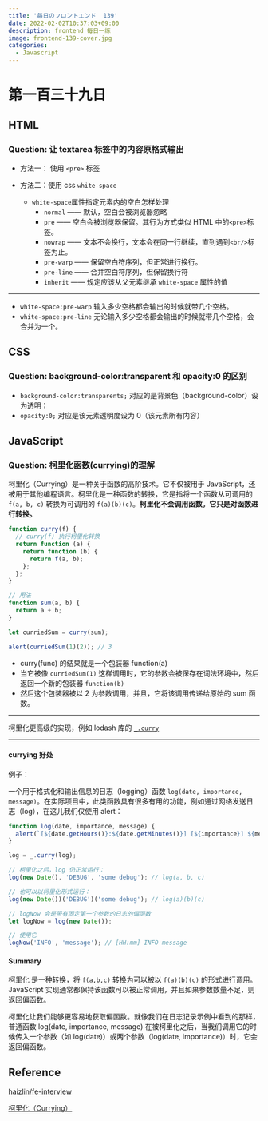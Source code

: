 ```yaml
---
title: '毎日のフロントエンド  139'
date: 2022-02-02T10:37:03+09:00
description: frontend 每日一练
image: frontend-139-cover.jpg
categories:
  - Javascript
---
```


# 第一百三十九日

## HTML

### **Question:** 让 textarea 标签中的内容原格式输出

- 方法一： 使用 `<pre>` 标签

- 方法二：使用 css `white-space`
  - `white-space`属性指定元素内的空白怎样处理
    - `normal` —— 默认，空白会被浏览器忽略
    - `pre` —— 空白会被浏览器保留。其行为方式类似 HTML 中的`<pre>`标签。
    - `nowrap` —— 文本不会换行，文本会在同一行继续，直到遇到`<br/>`标签为止。
    - `pre-warp` —— 保留空白符序列，但正常进行换行。
    - `pre-line` —— 合并空白符序列，但保留换行符
    - `inherit` —— 规定应该从父元素继承 `white-space` 属性的值

---

- `white-space:pre-warp` 输入多少空格都会输出的时候就带几个空格。
- `white-space:pre-line` 无论输入多少空格都会输出的时候就带几个空格，会合并为一个。

## CSS

### **Question:** background-color:transparent 和 opacity:0 的区别

- `background-color:transparents;` 对应的是背景色（background-color）设为透明；
- `opacity:0;` 对应是该元素透明度设为 0（该元素所有内容）

## JavaScript

### **Question:** 柯里化函数(currying)的理解

柯里化（Currying）是一种关于函数的高阶技术。它不仅被用于 JavaScript，还被用于其他编程语言。柯里化是一种函数的转换，它是指将一个函数从可调用的 `f(a, b, c)` 转换为可调用的 `f(a)(b)(c)`。**柯里化不会调用函数。它只是对函数进行转换。**

```js
function curry(f) {
  // curry(f) 执行柯里化转换
  return function (a) {
    return function (b) {
      return f(a, b);
    };
  };
}

// 用法
function sum(a, b) {
  return a + b;
}

let curriedSum = curry(sum);

alert(curriedSum(1)(2)); // 3
```

- curry(func) 的结果就是一个包装器 function(a)
- 当它被像 `curriedSum(1)` 这样调用时，它的参数会被保存在词法环境中，然后返回一个新的包装器 `function(b)`
- 然后这个包装器被以 2 为参数调用，并且，它将该调用传递给原始的 sum 函数。

---

柯里化更高级的实现，例如 lodash 库的 [`_.curry`](https://lodash.com/docs/4.17.15#curry)

---

#### currying 好处

例子：

一个用于格式化和输出信息的日志（logging）函数 `log(date, importance, message)`。在实际项目中，此类函数具有很多有用的功能，例如通过网络发送日志（log），在这儿我们仅使用 alert：

```js
function log(date, importance, message) {
  alert(`[${date.getHours()}:${date.getMinutes()}] [${importance}] ${message}`);
}
```

```js
log = _.curry(log);
```

```js
// 柯里化之后，log 仍正常运行：
log(new Date(), 'DEBUG', 'some debug'); // log(a, b, c)
```

```js
// 也可以以柯里化形式运行：
log(new Date())('DEBUG')('some debug'); // log(a)(b)(c)
```

```js
// logNow 会是带有固定第一个参数的日志的偏函数
let logNow = log(new Date());

// 使用它
logNow('INFO', 'message'); // [HH:mm] INFO message
```

#### Summary

柯里化 是一种转换，将 `f(a,b,c)` 转换为可以被以 `f(a)(b)(c)` 的形式进行调用。JavaScript 实现通常都保持该函数可以被正常调用，并且如果参数数量不足，则返回偏函数。

柯里化让我们能够更容易地获取偏函数。就像我们在日志记录示例中看到的那样，普通函数 log(date, importance, message) 在被柯里化之后，当我们调用它的时候传入一个参数（如 log(date)）或两个参数（log(date, importance)）时，它会返回偏函数。

## Reference

[haizlin/fe-interview](https://github.com/haizlin/fe-interview/blob/master/category/history.md)

[柯里化（Currying）](https://zh.javascript.info/currying-partials)
